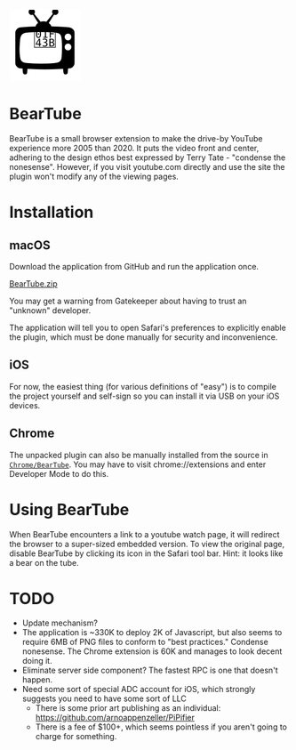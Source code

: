 ![Banner](BearTube/icons/icon-64.svg)

# BearTube

BearTube is a small browser extension to make the drive-by YouTube experience more 2005 than 2020. It puts the video front and center, adhering to the design ethos best expressed by Terry Tate - "condense the nonesense". However, if you visit youtube.com directly and use the site the plugin won't modify any of the viewing pages.

# Installation

## macOS
Download the application from GitHub and run the application once.

[BearTube.zip](https://github.com/msolo/BearTube/releases/download/v1.0.1/BearTube-1.0.1.zip)

You may get a warning from Gatekeeper about having to trust an "unknown" developer.

The application will tell you to open Safari's preferences to explicitly enable the plugin, which must be done manually for security and inconvenience.

## iOS

For now, the easiest thing (for various definitions of "easy") is to compile the project yourself and self-sign so you can install it via USB on your iOS devices.

## Chrome

The unpacked plugin can also be manually installed from the source in [`Chrome/BearTube`](Chrome/BearTube). You may have to visit chrome://extensions and enter Developer Mode to do this.


# Using BearTube

When BearTube encounters a link to a youtube watch page, it will redirect the browser to a super-sized embedded version. To view the original page, disable BearTube by clicking its icon in the Safari tool bar. Hint: it looks like a bear on the tube.

# TODO

 * Update mechanism?
 * The application is ~330K to deploy 2K of Javascript, but also seems to require 6MB of PNG files to conform to "best practices." Condense nonesense. The Chrome extension is 60K and manages to look decent doing it.
 * Eliminate server side component? The fastest RPC is one that doesn't happen.
 * Need some sort of special ADC account for iOS, which strongly suggests you need to have some sort of LLC
   * There is some prior art publishing as an individual: https://github.com/arnoappenzeller/PiPifier
   * There is a fee of $100+, which seems pointless if you aren't going to charge for something.
